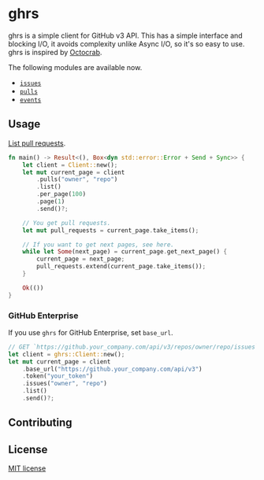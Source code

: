# ghrs
ghrs is a simple client for GitHub v3 API. This has a simple interface and blocking I/O, it avoids complexity unlike Async I/O, so it's so easy to use. ghrs is inspired by [Octocrab](https://github.com/XAMPPRocky/octocrab).

The following modules are available now.
- [`issues`](https://docs.rs/ghrs/latest/ghrs/issues/struct.IssuesHandler.html)
- [`pulls`](https://docs.rs/ghrs/latest/ghrs/pulls/struct.PullsHandler.html)
- [`events`](https://docs.rs/ghrs/latest/ghrs/events/struct.EventsHandler.html)

## Usage
[List pull requests](https://docs.github.com/en/rest/reference/pulls#list-pull-requests).
```rust
fn main() -> Result<(), Box<dyn std::error::Error + Send + Sync>> {
    let client = Client::new();
    let mut current_page = client
        .pulls("owner", "repo")
        .list()
        .per_page(100)
        .page(1)
        .send()?;

    // You get pull requests.
    let mut pull_requests = current_page.take_items();

    // If you want to get next pages, see here.
    while let Some(next_page) = current_page.get_next_page() {
        current_page = next_page;
        pull_requests.extend(current_page.take_items());
    }

    Ok(())
}
```

### GitHub Enterprise
If you use `ghrs` for GitHub Enterprise, set `base_url`.
```rust
// GET `https://github.your_company.com/api/v3/repos/owner/repo/issues`
let client = ghrs::Client::new();
let mut current_page = client
    .base_url("https://github.your_company.com/api/v3")
    .token("your_token")
    .issues("owner", "repo")
    .list()
    .send()?;
```

## Contributing
## License
[MIT license](LICENSE)
